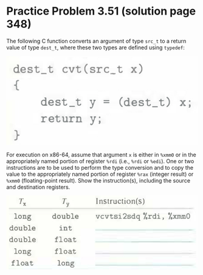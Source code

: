 # Practice Problem 3.51 (solution page 348)
The following C function converts an argument of type `src_t` to a return value of type `dest_t`, where these two types are defined using `typedef`:

![](./images/3.51.png)

For execution on x86-64, assume that argument `x` is either in `%xmm0` or in the appropriately named portion of register `%rdi` (i.e., `%rdi` or `%edi`). One or two instructions are to be used to perform the type conversion and to copy the value to the appropriately named portion of register `%rax` (integer result) or `%xmm0` (floating-point result). Show the instruction(s), including the source and destination registers.

![](./images/3.51_2.png)